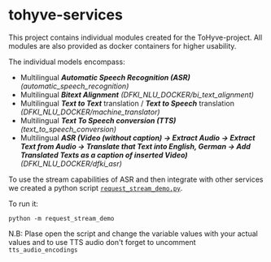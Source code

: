 # tohyve-services

This project contains individual modules created for the ToHyve-project. 
All modules are also provided as docker containers for higher usability. 

The individual models encompass:

* Multilingual ***Automatic Speech Recognition (ASR)*** *(automatic_speech_recognition)*
* Multilingual ***Bitext Alignment*** *(DFKI_NLU_DOCKER/bi_text_alignment)*
* Multilingual ***Text to Text*** translation / ***Text to Speech*** translation *(DFKI_NLU_DOCKER/machine_translator)*
* Multilingual ***Text To Speech conversion (TTS)***  *(text_to_speech_conversion)*
* Multilingual ***ASR (Video (without caption) -> Extract Audio -> Extract Text from Audio -> Translate that Text into English, German -> Add Translated Texts as a caption of inserted Video)*** *(DFKI_NLU_DOCKER/dfki_asr)*


To use the stream capabilities of ASR and then integrate with other services we created a python script [`request_stream_demo.py`](./request_stream_demo.py).

To run it:
```
python -m request_stream_demo
```
N.B: Plase open the script and change the variable values with your actual values and to use TTS audio don't forget to uncomment `tts_audio_encodings`